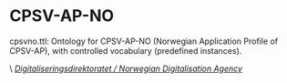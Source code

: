 # CPSV-AP-NO

cpsvno.ttl: Ontology for CPSV-AP-NO (Norwegian Application Profile of CPSV-AP), with controlled vocabulary (predefined instances).



\ [_Digitaliseringsdirektoratet / Norwegian Digitalisation Agency_](https://digdir.no)
